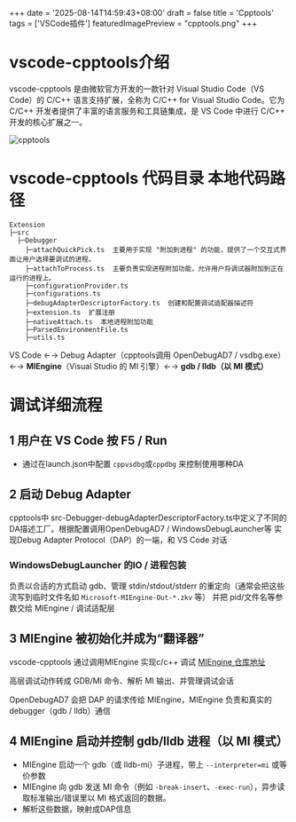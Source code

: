 +++
date = '2025-08-14T14:59:43+08:00'
draft = false
title = 'Cpptools'
tags = ['VSCode插件']
featuredImagePreview = "cpptools.png"
+++
# vscode-cpptools介绍
vscode-cpptools 是由微软官方开发的一款针对 Visual Studio Code（VS Code）的 C/C++ 语言支持扩展，全称为 C/C++ for Visual Studio Code。它为 C/C++ 开发者提供了丰富的语言服务和工具链集成，是 VS Code 中进行 C/C++ 开发的核心扩展之一。

![cpptools](cpptools.png)

# vscode-cpptools 代码目录 本地代码路径
```
Extension
├─src
  ├─Debugger
    ├─attachQuickPick.ts  主要用于实现 "附加到进程" 的功能，提供了一个交互式界面让用户选择要调试的进程。
    ├─attachToProcess.ts  主要负责实现进程附加功能，允许用户将调试器附加到正在运行的进程上。
    ├─configurationProvider.ts
    ├─configurations.ts
    ├─debugAdapterDescriptorFactory.ts  创建和配置调试适配器描述符
    ├─extension.ts  扩展注册
    ├─nativeAttach.ts  本地进程附加功能
    ├─ParsedEnvironmentFile.ts
    ├─utils.ts
```

VS Code ←→ Debug Adapter（cpptools调用 OpenDebugAD7 / vsdbg.exe）←→ **MIEngine**（Visual Studio 的 MI 引擎）←→ **gdb / lldb（以 MI 模式）**

# 调试详细流程

## 1 用户在 VS Code 按 F5 / Run

- 通过在launch.json中配置 `cppvsdbg`或`cppdbg` 来控制使用哪种DA

## 2 启动 Debug Adapter

cpptools中 src-Debugger-debugAdapterDescriptorFactory.ts中定义了不同的DA描述工厂。根据配置调用OpenDebugAD7 / WindowsDebugLauncher等
实现Debug Adapter Protocol（DAP）的一端，和 VS Code 对话

### WindowsDebugLauncher 的IO / 进程包装

负责以合适的方式启动 gdb、管理 stdin/stdout/stderr 的重定向（通常会把这些流写到临时文件名如 `Microsoft-MIEngine-Out-*.zkv` 等）
并把 pid/文件名等参数交给 MIEngine / 调试适配层


## 3 MIEngine 被初始化并成为“翻译器”

vscode-cpptools 通过调用MIEngine 实现c/c++ 调试 [MIEngine 仓库地址](https://github.com/microsoft/MIEngine)

高层调试动作转成 GDB/MI 命令、解析 MI 输出、并管理调试会话

OpenDebugAD7 会把 DAP 的请求传给 MIEngine，MIEngine 负责和真实的 debugger（gdb / lldb）通信

## 4 MIEngine 启动并控制 gdb/lldb 进程（以 MI 模式）

- MIEngine 启动一个 gdb（或 lldb-mi）子进程，带上 `--interpreter=mi` 或等价参数
- MIEngine 向 gdb 发送 MI 命令（例如 `-break-insert`、`-exec-run`），异步读取标准输出/错误里以 MI 格式返回的数据。
- 解析这些数据，映射成DAP信息
